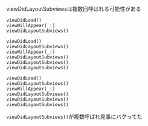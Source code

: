 viewDidLayoutSubviewsは複数回呼ばれる可能性がある

```
viewDidLoad()
viewWillAppear(_:)
viewDidLayoutSubviews()
```

```
viewDidLoad()
viewDidLayoutSubviews()
viewWillAppear(_:)
viewDidLayoutSubviews()
viewDidLayoutSubviews()
viewDidLayoutSubviews()
```

```
viewDidLoad()
viewDidLayoutSubviews()
viewWillAppear(_:)
viewDidLayoutSubviews()
viewDidLayoutSubviews()
viewDidLayoutSubviews()
```

`viewDidLayoutSubviews()`が複数呼ばれ見事にバグってた
